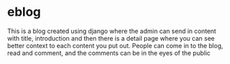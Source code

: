 # eblog
This is a blog created using django where the admin can send in content with title, introduction and then there is a detail page where you can see better context to each content you put out. People can come in to the blog, read and comment, and the comments can be in the eyes of the public
